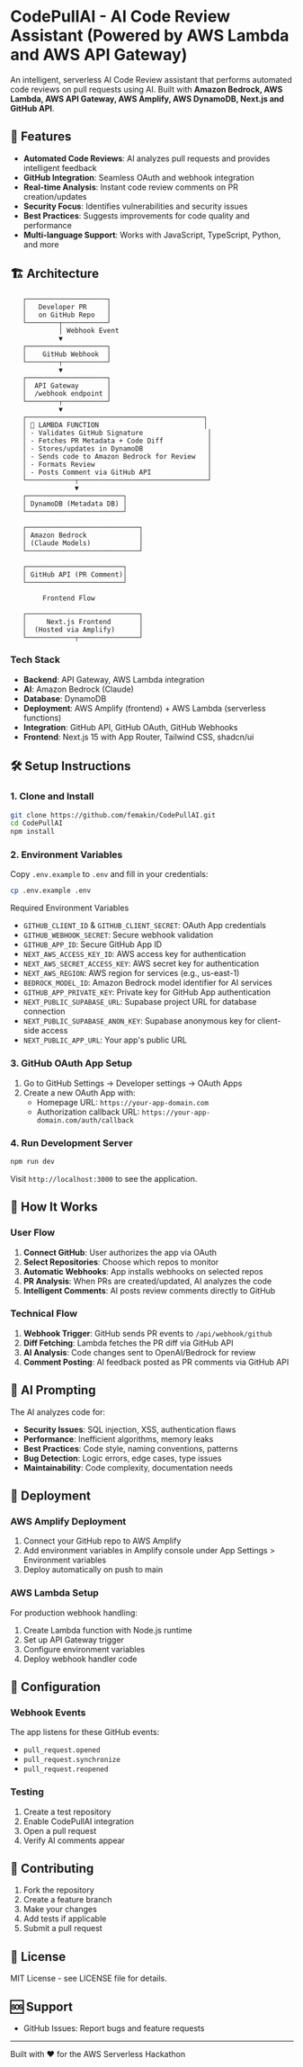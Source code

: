 # CodePullAI - AI Code Review Assistant (Powered by AWS Lambda and AWS API Gateway)

An intelligent, serverless AI Code Review assistant that performs automated code reviews on pull requests using AI. Built with **Amazon Bedrock, AWS Lambda, AWS API Gateway, AWS Amplify, AWS DynamoDB, Next.js and GitHub API**.

## 🚀 Features

- **Automated Code Reviews**: AI analyzes pull requests and provides intelligent feedback
- **GitHub Integration**: Seamless OAuth and webhook integration
- **Real-time Analysis**: Instant code review comments on PR creation/updates
- **Security Focus**: Identifies vulnerabilities and security issues
- **Best Practices**: Suggests improvements for code quality and performance
- **Multi-language Support**: Works with JavaScript, TypeScript, Python, and more

## 🏗️ Architecture


       ┌────────────────────┐
       │   Developer PR     │
       │   on GitHub Repo   │
       └────────┬───────────┘
                │ Webhook Event
                ▼
       ┌────────────────────┐
       │    GitHub Webhook  │
       └────────┬───────────┘
                ▼
       ┌────────────────────┐
       │  API Gateway       │
       │  /webhook endpoint │
       └────────┬───────────┘
                ▼
       ┌────────────────────────────────────────────┐
       │ 🧠 LAMBDA FUNCTION                          │
       │ - Validates GitHub Signature                │
       │ - Fetches PR Metadata + Code Diff           │
       │ - Stores/updates in DynamoDB                │
       │ - Sends code to Amazon Bedrock for Review   │
       │ - Formats Review                            │
       │ - Posts Comment via GitHub API              │
       └────────────┬────────────────────────────────┘
                    ▼
       ┌────────────────────────┐
       │ DynamoDB (Metadata DB) │
       └────────────────────────┘

       ┌────────────────────────────┐
       │ Amazon Bedrock             │
       │ (Claude Models)            │
       └────────────────────────────┘

       ┌────────────────────────┐
       │ GitHub API (PR Comment)│
       └────────────────────────┘

            Frontend Flow 

       ┌────────────────────────────┐
       │     Next.js Frontend       │
       │  (Hosted via Amplify)      │
       └────────────┬───────────────┘ 

### Tech Stack

- **Backend**: API Gateway, AWS Lambda integration
- **AI**: Amazon Bedrock (Claude)
- **Database**: DynamoDB
- **Deployment**: AWS Amplify (frontend) + AWS Lambda (serverless functions)
- **Integration**: GitHub API, GitHub OAuth, GitHub Webhooks
- **Frontend**: Next.js 15 with App Router, Tailwind CSS, shadcn/ui

## 🛠️ Setup Instructions

### 1. Clone and Install

```bash
git clone https://github.com/femakin/CodePullAI.git
cd CodePullAI
npm install
```

### 2. Environment Variables

Copy `.env.example` to `.env` and fill in your credentials:

```bash
cp .env.example .env
```
Required Environment Variables

- `GITHUB_CLIENT_ID` & `GITHUB_CLIENT_SECRET`: OAuth App credentials  
- `GITHUB_WEBHOOK_SECRET`: Secure webhook validation
- `GITHUB_APP_ID`: Secure GitHub App ID
- `NEXT_AWS_ACCESS_KEY_ID`: AWS access key for authentication
- `NEXT_AWS_SECRET_ACCESS_KEY`: AWS secret key for authentication
- `NEXT_AWS_REGION`: AWS region for services (e.g., us-east-1)
- `BEDROCK_MODEL_ID`: Amazon Bedrock model identifier for AI services
- `GITHUB_APP_PRIVATE_KEY`: Private key for GitHub App authentication
- `NEXT_PUBLIC_SUPABASE_URL`: Supabase project URL for database connection
- `NEXT_PUBLIC_SUPABASE_ANON_KEY`: Supabase anonymous key for client-side access
- `NEXT_PUBLIC_APP_URL`: Your app's public URL

### 3. GitHub OAuth App Setup

1. Go to GitHub Settings → Developer settings → OAuth Apps
2. Create a new OAuth App with:
   - Homepage URL: `https://your-app-domain.com`
   - Authorization callback URL: `https://your-app-domain.com/auth/callback`

### 4. Run Development Server

```bash
npm run dev
```

Visit `http://localhost:3000` to see the application.

## 🔄 How It Works

### User Flow

1. **Connect GitHub**: User authorizes the app via OAuth
2. **Select Repositories**: Choose which repos to monitor
3. **Automatic Webhooks**: App installs webhooks on selected repos
4. **PR Analysis**: When PRs are created/updated, AI analyzes the code
5. **Intelligent Comments**: AI posts review comments directly to GitHub

### Technical Flow

1. **Webhook Trigger**: GitHub sends PR events to `/api/webhook/github`
2. **Diff Fetching**: Lambda fetches the PR diff via GitHub API
3. **AI Analysis**: Code changes sent to OpenAI/Bedrock for review
4. **Comment Posting**: AI feedback posted as PR comments via GitHub API

## 🤖 AI Prompting

The AI analyzes code for:

- **Security Issues**: SQL injection, XSS, authentication flaws
- **Performance**: Inefficient algorithms, memory leaks
- **Best Practices**: Code style, naming conventions, patterns
- **Bug Detection**: Logic errors, edge cases, type issues
- **Maintainability**: Code complexity, documentation needs

## 🚀 Deployment

### AWS Amplify Deployment

1. Connect your GitHub repo to AWS Amplify
2. Add environment variables in Amplify console under App Settings > Environment variables
3. Deploy automatically on push to main

### AWS Lambda Setup

For production webhook handling:

1. Create Lambda function with Node.js runtime
2. Set up API Gateway trigger
3. Configure environment variables
4. Deploy webhook handler code

## 🔧 Configuration

### Webhook Events

The app listens for these GitHub events:
- `pull_request.opened`
- `pull_request.synchronize`
- `pull_request.reopened`


### Testing

1. Create a test repository
2. Enable CodePullAI integration
3. Open a pull request
4. Verify AI comments appear


## 🤝 Contributing

1. Fork the repository
2. Create a feature branch
3. Make your changes
4. Add tests if applicable
5. Submit a pull request

## 📄 License

MIT License - see LICENSE file for details.

## 🆘 Support

- GitHub Issues: Report bugs and feature requests


---

Built with ❤️ for the AWS Serverless Hackathon
